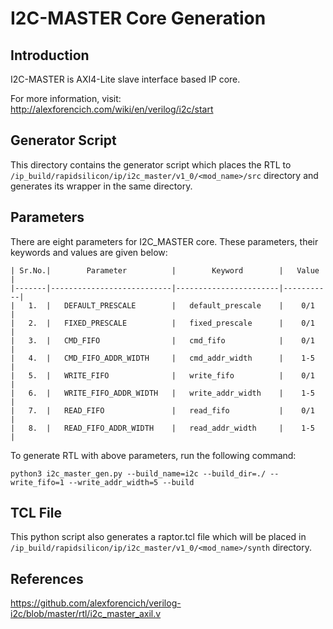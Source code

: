 # I2C-MASTER Core Generation 

## Introduction
I2C-MASTER is AXI4-Lite slave interface based IP core.

For more information, visit: http://alexforencich.com/wiki/en/verilog/i2c/start

## Generator Script

This directory contains the generator script which places the RTL to `/ip_build/rapidsilicon/ip/i2c_master/v1_0/<mod_name>/src` directory and generates its wrapper in the same directory. 
    
## Parameters
There are eight parameters for I2C_MASTER core. These parameters, their keywords and values are given below:

    | Sr.No.|        Parameter          |        Keyword        |   Value   |
    |-------|---------------------------|-----------------------|-----------|
    |   1.  |   DEFAULT_PRESCALE        |   default_prescale    |    0/1    |
    |   2.  |   FIXED_PRESCALE          |   fixed_prescale      |    0/1    |
    |   3.  |   CMD_FIFO                |   cmd_fifo            |    0/1    |  
    |   4.  |   CMD_FIFO_ADDR_WIDTH     |   cmd_addr_width      |    1-5    |
    |   5.  |   WRITE_FIFO              |   write_fifo          |    0/1    |
    |   6.  |   WRITE_FIFO_ADDR_WIDTH   |   write_addr_width    |    1-5    |
    |   7.  |   READ_FIFO               |   read_fifo           |    0/1    |
    |   8.  |   READ_FIFO_ADDR_WIDTH    |   read_addr_width     |    1-5    |


To generate RTL with above parameters, run the following command:
```
python3 i2c_master_gen.py --build_name=i2c --build_dir=./ --write_fifo=1 --write_addr_width=5 --build
```


## TCL File

This python script also generates a raptor.tcl file which will be placed in `/ip_build/rapidsilicon/ip/i2c_master/v1_0/<mod_name>/synth` directory.


## References

https://github.com/alexforencich/verilog-i2c/blob/master/rtl/i2c_master_axil.v
